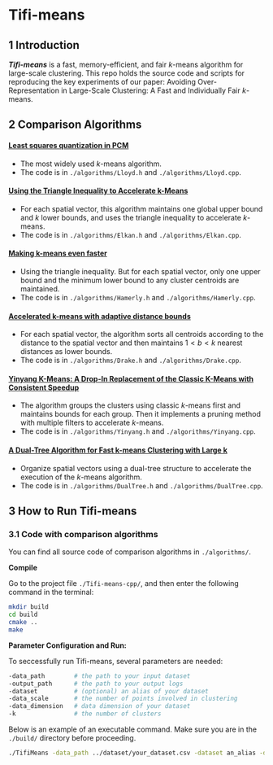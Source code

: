 # Tifi-means
## 1 Introduction

***Tifi-means*** is a fast, memory-efficient, and fair $k$-means algorithm for large-scale clustering. This repo holds the source code and scripts for reproducing the key experiments of our paper: Avoiding Over-Representation in Large-Scale Clustering: A Fast and Individually Fair $k$-means.


## 2 Comparison Algorithms

#### [Least squares quantization in PCM](https://hal.science/hal-04614938/document)

- The most widely used $k$-means algorithm.
- The code is in `./algorithms/Lloyd.h` and `./algorithms/Lloyd.cpp`. 

#### [Using the Triangle Inequality to Accelerate k-Means](https://cdn.aaai.org/ICML/2003/ICML03-022.pdf)

- For each spatial vector, this algorithm maintains one global upper bound and $k$ lower bounds, and uses the triangle inequality to accelerate $k$-means.
- The code is in `./algorithms/Elkan.h` and `./algorithms/Elkan.cpp`.

#### [Making k-means even faster](https://epubs.siam.org/doi/pdf/10.1137/1.9781611972801.12)

- Using the triangle inequality. But for each spatial vector, only one upper bound and the minimum lower bound to any cluster centroids are maintained.
- The code is in `./algorithms/Hamerly.h` and `./algorithms/Hamerly.cpp`.

#### [Accelerated k-means with adaptive distance bounds](http://opt.kyb.tuebingen.mpg.de/papers/opt2012_paper_13.pdf)

- For each spatial vector, the algorithm sorts all centroids according to the distance to the spatial vector and then maintains $1<b<k$ nearest distances as lower bounds.
- The code is in `./algorithms/Drake.h` and `./algorithms/Drake.cpp`.

#### [Yinyang K-Means: A Drop-In Replacement of the Classic K-Means with Consistent Speedup](https://proceedings.mlr.press/v37/ding15.pdf)

- The algorithm groups the clusters using classic $k$-means first and maintains bounds for each group. Then it implements a pruning method with multiple filters to accelerate $k$-means.
- The code is in `./algorithms/Yinyang.h` and `./algorithms/Yinyang.cpp`.


#### [A Dual-Tree Algorithm for Fast k-means Clustering with Large k](https://epubs.siam.org/doi/pdf/10.1137/1.9781611974973.34)

- Organize spatial vectors using a dual-tree structure to accelerate the execution of the $k$-means algorithm.
- The code is in `./algorithms/DualTree.h` and `./algorithms/DualTree.cpp`.

## 3 How to Run Tifi-means

### 3.1 Code with comparison algorithms

You can find all source code of comparison algorithms in `./algorithms/`. 


**Compile**

Go to the project file `./Tifi-means-cpp/`, and then enter the following command in the terminal:

```sh
mkdir build
cd build
cmake ..
make
```

**Parameter Configuration and Run:**

To seccessfully run Tifi-means, several parameters are needed:

```sh
-data_path        # the path to your input dataset
-output_path      # the path to your output logs
-dataset          # (optional) an alias of your dataset
-data_scale       # the number of points involved in clustering
-data_dimension   # data dimension of your dataset
-k                # the number of clusters
```

Below is an example of an executable command. Make sure you are in the `./build/` directory before proceeding.

```sh
./TifiMeans -data_path ../dataset/your_dataset.csv -dataset an_alias -data_scale 1000000 -data_dimension 3 -k 200
```
